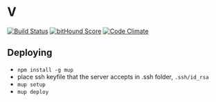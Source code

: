 # V

[![Build Status](https://travis-ci.org/Madsn/V.svg?branch=master)](https://travis-ci.org/Madsn/V)
[![bitHound Score](https://www.bithound.io/github/Madsn/V/badges/score.svg)](https://www.bithound.io/github/Madsn/V/master)
[![Code Climate](https://codeclimate.com/github/Madsn/V/badges/gpa.svg)](https://codeclimate.com/github/Madsn/V)


## Deploying

- `npm install -g mup`
- place ssh keyfile that the server accepts in .ssh folder, `.ssh/id_rsa`
- `mup setup`
- `mup deploy`